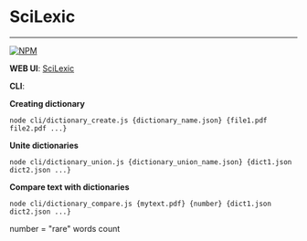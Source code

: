 # SciLexic
______________________________________

[![NPM](https://nodei.co/npm/scilexic.png?downloads=true&stars=true)](https://nodei.co/npm/scilexic/)

**WEB UI**: [SciLexic](https://scilexic.github.io/)

**CLI**:

**Creating dictionary**

```
node cli/dictionary_create.js {dictionary_name.json} {file1.pdf file2.pdf ...}
```

**Unite dictionaries**

```
node cli/dictionary_union.js {dictionary_union_name.json} {dict1.json dict2.json ...}
```

**Compare text with dictionaries**

```
node cli/dictionary_compare.js {mytext.pdf} {number} {dict1.json dict2.json ...}
```
number = "rare" words count
